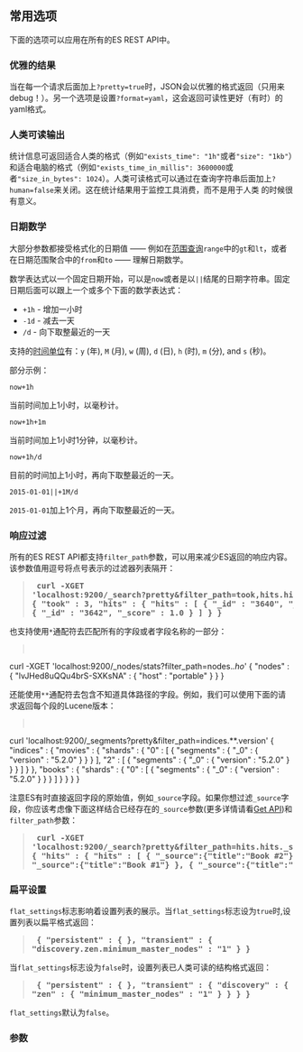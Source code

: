 ## 常用选项

下面的选项可以应用在所有的ES REST API中。

### 优雅的结果

当在每一个请求后面加上`?pretty=true`时，JSON会以优雅的格式返回（只用来debug！）。另一个选项是设置`?format=yaml`，这会返回可读性更好（有时）的yaml格式。

### 人类可读输出

统计信息可返回适合人类的格式（例如`"exists_time": "1h"`或者`"size": "1kb"`）和适合电脑的格式（例如`"exists_time_in_millis": 3600000`或者`"size_in_bytes": 1024`）。人类可读格式可以通过在查询字符串后面加上`?human=false`来关闭。这在统计结果用于监控工具消费，而不是用于人类
的时候很有意义。

### 日期数学

大部分参数都接受格式化的日期值 —— 例如在[范围查询](https://www.elastic.co/guide/en/elasticsearch/reference/2.3/query-dsl-range-query.html)`range`中的`gt`和`lt`，或者在日期范围聚合中的`from`和`to` —— 理解日期数学。

数学表达式以一个固定日期开始，可以是`now`或者是以`||`结尾的日期字符串。固定日期后面可以跟上一个或多个下面的数学表达式：

* `+1h` - 增加一小时
* `-1d` - 减去一天
* `/d` - 向下取整最近的一天

支持的[时间单位](https://www.elastic.co/guide/en/elasticsearch/reference/2.3/common-options.html#time-units)有：`y` (年), `M` (月), `w` (周), `d` (日), `h` (时), `m` (分), and `s` (秒)。

部分示例：

`now+1h`

当前时间加上1小时，以毫秒计。

`now+1h+1m`

当前时间加上1小时1分钟，以毫秒计。

`now+1h/d`

目前的时间加上1小时，再向下取整最近的一天。

`2015-01-01||+1M/d`

`2015-01-01`加上1个月，再向下取整最近的一天。

### 响应过滤

所有的ES REST API都支持`filter_path`参数，可以用来减少ES返回的响应内容。该参数值用逗号将点号表示的过滤器列表隔开：

> **<pre>
curl -XGET 'localhost:9200/_search?pretty&filter_path=took,hits.hits._id,hits.hits._score'
{
	  "took" : 3,
	  "hits" : {
	    "hits" : [
	      {
	        "_id" : "3640",
	        "_score" : 1.0
	      },
	      {
	        "_id" : "3642",
	        "_score" : 1.0
	      }
	    ]
	  }
}
> </pre>**

也支持使用`*`通配符去匹配所有的字段或者字段名称的一部分：

> <pre>
curl -XGET 'localhost:9200/_nodes/stats?filter_path=nodes.*.ho*'
{
	  "nodes" : {
	    "lvJHed8uQQu4brS-SXKsNA" : {
	      "host" : "portable"
	    }
	  }
}
> </pre>

还能使用`**`通配符去包含不知道具体路径的字段。例如，我们可以使用下面的请求返回每个段的Lucene版本：

> <pre>
curl 'localhost:9200/_segments?pretty&filter_path=indices.**.version'
{
	  "indices" : {
	    "movies" : {
	      "shards" : {
	        "0" : [ {
	          "segments" : {
	            "_0" : {
	              "version" : "5.2.0"
	            }
	          }
	        } ],
	        "2" : [ {
	          "segments" : {
	            "_0" : {
	              "version" : "5.2.0"
	            }
	          }
	        } ]
	      }
	    },
	    "books" : {
	      "shards" : {
	        "0" : [ {
	          "segments" : {
	            "_0" : {
	              "version" : "5.2.0"
	            }
	          }
	        } ]
	      }
	    }
	  }
}
> </pre>

注意ES有时直接返回字段的原始值，例如`_source`字段。如果你想过滤`_source`字段，你应该考虑像下面这样结合已经存在的`_source`参数(更多详情请看[Get API](https://www.elastic.co/guide/en/elasticsearch/reference/current/docs-get.html#get-source-filtering))和`filter_path`参数：

> **<pre>
curl -XGET 'localhost:9200/_search?pretty&filter_path=hits.hits._source&_source=title'
{
	  "hits" : {
	    "hits" : [ {
	      "_source":{"title":"Book #2"}
	    }, {
	      "_source":{"title":"Book #1"}
	    }, {
	      "_source":{"title":"Book #3"}
	    } ]
	  }
}
> </pre>**

### 扁平设置

`flat_settings`标志影响着设置列表的展示。当`flat_settings`标志设为`true`时,设置列表以扁平格式返回：

> **<pre>
{
    "persistent" : { },
    "transient" : {
      "discovery.zen.minimum_master_nodes" : "1"
    }
}
> </pre>**

当`flat_settings`标志设为`false`时，设置列表已人类可读的结构格式返回：

> **<pre>
{
	  "persistent" : { },
	  "transient" : {
	    "discovery" : {
	      "zen" : {
	        "minimum_master_nodes" : "1"
	      }
	    }
	  }
}
> </pre>**

`flat_settings`默认为`false`。

### 参数






